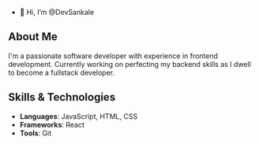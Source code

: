 - 👋 Hi, I’m @DevSankale
## About Me
I'm a passionate software developer with experience in frontend development. Currently working on perfecting my backend skills as I dwell to become a fullstack developer.

## Skills & Technologies
- **Languages**: JavaScript, HTML, CSS
- **Frameworks**: React
- **Tools**: Git


<!---
DevSankale/DevSankale is a ✨ special ✨ repository because its `README.md` (this file) appears on your GitHub profile.
You can click the Preview link to take a look at your changes.
--->
